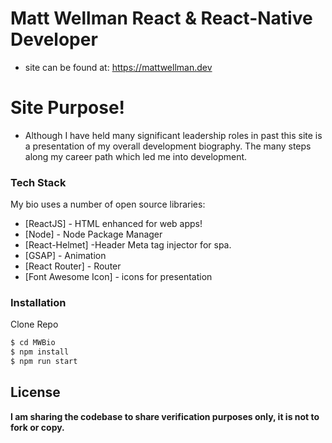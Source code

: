 # Matt Wellman React & React-Native Developer

- site can be found at:
https://mattwellman.dev

# Site Purpose!

  - Although I have held many significant leadership roles in past this site is a presentation of my overall development biography. The many steps along my career path which led me into development. 


### Tech Stack

My bio uses a number of open source libraries:

* [ReactJS] - HTML enhanced for web apps!
* [Node] - Node Package Manager
* [React-Helmet] -Header Meta tag injector for spa.
* [GSAP] - Animation
* [React Router] - Router
* [Font Awesome Icon] - icons for presentation


### Installation

Clone Repo

```sh
$ cd MWBio
$ npm install 
$ npm run start
```



License
----




**I am sharing the codebase to share verification purposes only, it is not to fork or copy.**



